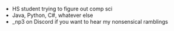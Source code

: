 - HS student trying to figure out comp sci
- Java, Python, C#, whatever else
- _np3 on Discord if you want to hear my nonsensical ramblings
